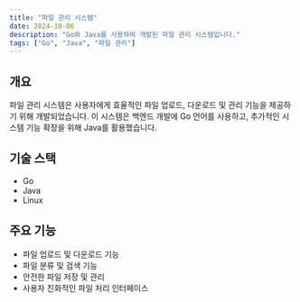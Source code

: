 ```yaml
---
title: "파일 관리 시스템"
date: 2024-10-06
description: "Go와 Java를 사용하여 개발된 파일 관리 시스템입니다."
tags: ["Go", "Java", "파일 관리"]
---
```


## 개요
파일 관리 시스템은 사용자에게 효율적인 파일 업로드, 다운로드 및 관리 기능을 제공하기 위해 개발되었습니다. 이 시스템은 백엔드 개발에 Go 언어를 사용하고, 추가적인 시스템 기능 확장을 위해 Java를 활용했습니다.

## 기술 스택
- Go
- Java
- Linux

## 주요 기능
- 파일 업로드 및 다운로드 기능
- 파일 분류 및 검색 기능
- 안전한 파일 저장 및 관리
- 사용자 친화적인 파일 처리 인터페이스
